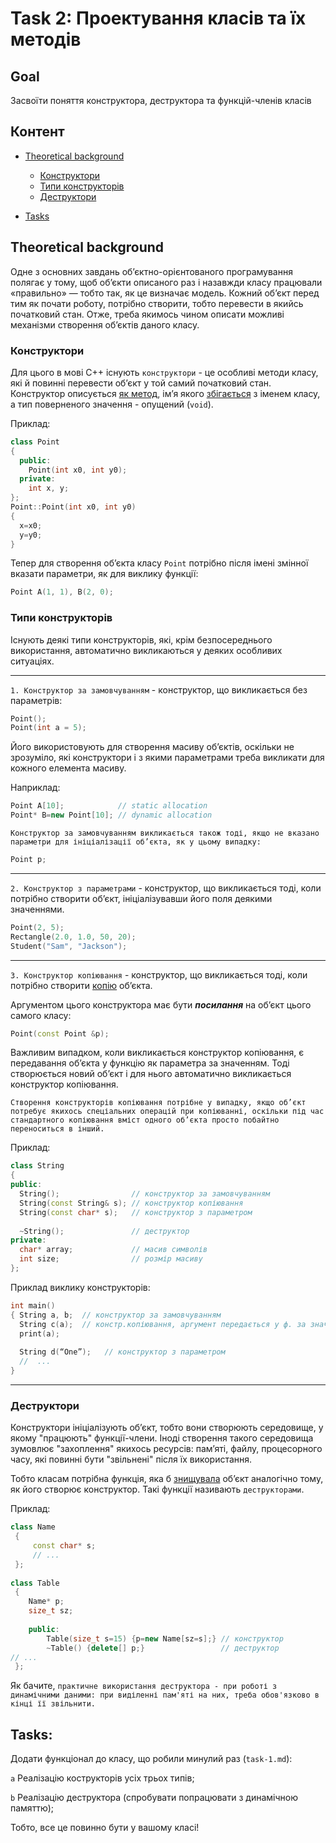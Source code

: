 # Task 2: Проектування класів та їх методів
## Goal
Засвоїти поняття конструктора, деструктора та функцій-членів  класів

## Контент
- [Theoretical background](#Theoretical-background)
  * [Конструктори](#Конструктори)
  * [Типи конструкторів](#Типи-конструкторів)
  * [Деструктори](#Деструктори)

- [Tasks](#Tasks)

## Theoretical background
Одне з основних завдань об’єктно-орієнтованого програмування полягає у тому, щоб об’єкти описаного раз і назавжди класу працювали «правильно» — тобто так, як це визначає модель. Кожний об’єкт перед тим як почати роботу, потрібно створити, тобто перевести в якийсь початковий стан. Отже, треба якимось чином описати можливі механізми створення об’єктів даного класу.

### Конструктори

Для цього в мові C++ існують ``конструктори`` - це особливі методи класу, які й повинні перевести об’єкт у той самий початковий стан. Конструктор описується <ins>як метод</ins>, ім’я якого <ins>збігається</ins> з іменем класу, а тип поверненого значення - опущений (``void``). 

Приклад:
```cpp
class Point
{
  public:
    Point(int x0, int y0);
  private:
    int x, y;
};
Point::Point(int x0, int y0)
{
  x=x0;
  y=y0;
}
```
Тепер для створення об’єкта класу ``Point`` потрібно після імені змінної вказати параметри, як для виклику функції:
```cpp
Point A(1, 1), B(2, 0);
```

### Типи конструкторів
Існують деякі типи конструкторів, які, крім безпосереднього використання, автоматично викликаються у деяких особливих ситуаціях.

---
``1. Конструктор за замовчуванням`` - конструктор, що викликається без параметрів:

```cpp
Point();
Point(int a = 5);
```

Його використовують для створення масиву об’єктів, оскільки не зрозуміло, які конструктори і з якими параметрами треба викликати для кожного елемента масиву. 

Наприклад:

```cpp
Point A[10];            // static allocation
Point* B=new Point[10]; // dynamic allocation
```

```Конструктор за замовчуванням викликається також тоді, якщо не вказано параметри для ініціалізації об’єкта, як у цьому випадку:```
```cpp
Point p;
```
---

``2. Конструктор з параметрами`` - конструктор, що викликається тоді, коли потрібно створити об’єкт, ініціалізувавши його поля деякими значеннями.

```cpp
Point(2, 5);
Rectangle(2.0, 1.0, 50, 20);
Student("Sam", "Jackson");
```
---

``3. Конструктор копіювання`` - конструктор, що викликається тоді, коли потрібно створити <ins>копію</ins> об’єкта. 

Аргументом цього конструктора має бути ***посилання*** на об’єкт цього самого класу:
```cpp
Point(const Point &p);
```
Важливим випадком, коли викликається конструктор копіювання, є передавання об’єкта у функцію як параметра за значенням. Тоді створюється новий об’єкт і для нього автоматично викликається конструктор копіювання.

```Створення конструкторів копіювання потрібне у випадку, якщо об’єкт потребує якихось спеціальних операцій при копіюванні, оскільки під час стандартного копіювання вміст одного об’єкта просто побайтно переноситься в інший.```

Приклад:
```cpp
class String
{
public:
  String();                // конструктор за замовчуванням
  String(const String& s); // конструктор копіювання
  String(const char* s);   // конструктор з параметром
  
  ~String();               // деструктор
private:
  char* array;             // масив символів
  int size;                // розмір масиву
};
```

Приклад виклику конструкторів:
```cpp
int main()
{ String a, b;  // конструктор за замовчуванням
  String c(a);  // констр.копіювання, аргумент передається у ф. за знач.
  print(a);     
  
  String d(“One”);   // конструктор з параметром
  //  ...
}
```
---


### Деструктори

Конструктори ініціалізують об’єкт, тобто вони створюють середовище, у якому "працюють" функції-члени. Іноді створення такого середовища зумовлює "захоплення" якихось ресурсів: пам’яті, файлу, процесорного часу, які повинні бути "звільнені" після їх використання. 

Тобто класам потрібна функція, яка б <ins>знищувала</ins> об’єкт аналогічно тому, як його створює конструктор. Такі функції називають ```деструкторами```.

Приклад:
```cpp
class Name
 {
     const char* s;
     // ...
 };
        
class Table 
 {
    Name* p;
    size_t sz;
    
    public:   
        Table(size_t s=15) {p=new Name[sz=s];} // конструктор
        ~Table() {delete[] p;}                 // деструктор
// ...
 };
```

Як бачите, ```практичне використання деструктора - при роботі з динамічними даними: при виділенні пам'яті на них, треба обов'язково в кінці її звільнити.```


## Tasks:

Додати функціонал до класу, що робили минулий раз (``task-1.md``):

``a`` Реалізацію кострукторів усіх трьох типів;

``b`` Реалізацію деструктора (спробувати попрацювати з динамічною памяттю);

Тобто, все це повинно бути у вашому класі!
